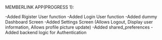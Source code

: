 MEMBERLINK APP(PROGRESS 1):

-Added Rigister User function
-Added Login User function
-Added dummy Dashboard Screen
-Added Settings Screen (Allows Logout, Display user information, Allows profile picture update)
-Added shared_preferences
-Added backend logic for Authentication
